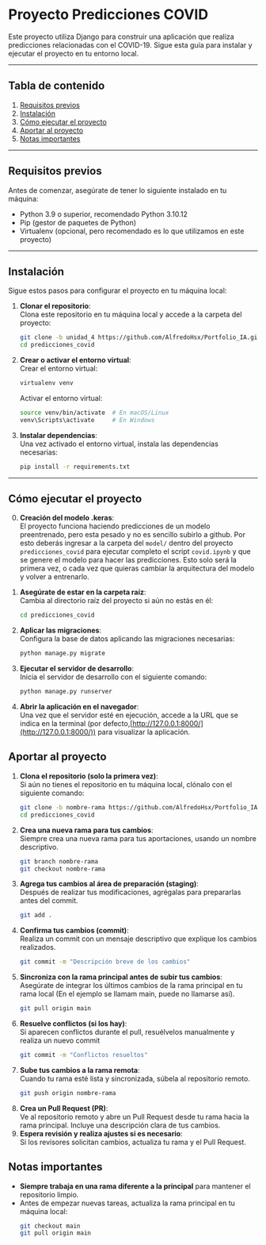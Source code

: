 # Proyecto Predicciones COVID

Este proyecto utiliza Django para construir una aplicación que realiza predicciones relacionadas con el COVID-19. Sigue esta guía para instalar y ejecutar el proyecto en tu entorno local.

---

## Tabla de contenido

1. [Requisitos previos](#requisitos-previos)  
2. [Instalación](#instalación)  
3. [Cómo ejecutar el proyecto](#cómo-ejecutar-el-proyecto)  
4. [Aportar al proyecto](#sincronización-del-repositorio) 
5. [Notas importantes](#Notas-importantes) 

---

## Requisitos previos

Antes de comenzar, asegúrate de tener lo siguiente instalado en tu máquina:

- Python 3.9 o superior, recomendado Python 3.10.12  
- Pip (gestor de paquetes de Python)  
- Virtualenv (opcional, pero recomendado es lo que utilizamos en este proyecto)

---

## Instalación

Sigue estos pasos para configurar el proyecto en tu máquina local:

1. **Clonar el repositorio**:  
   Clona este repositorio en tu máquina local y accede a la carpeta del proyecto:  
   ```bash
   git clone -b unidad_4 https://github.com/AlfredoHsx/Portfolio_IA.git
   cd predicciones_covid

2. **Crear o activar el entorno virtual**:  
    Crear el entorno virtual:
    ```bash
    virtualenv venv
    ```
    Activar el entorno virtual:
    ```bash
    source venv/bin/activate  # En macOS/Linux
    venv\Scripts\activate     # En Windows
    ```
3. **Instalar dependencias**:  
    Una vez activado el entorno virtual, instala las dependencias necesarias:
    ```bash
    pip install -r requirements.txt
    ```
---

## Cómo ejecutar el proyecto

0. **Creación del modelo .keras**:  
   El proyecto funciona haciendo predicciones de un modelo preentrenado, pero esta pesado y no es sencillo subirlo a github. Por esto deberás ingresar a la carpeta del `model/` dentro del proyecto `predicciones_covid` para ejecutar completo el script `covid.ipynb` y que se genere el modelo para hacer las predicciones. Esto solo será la primera vez, o cada vez que quieras cambiar la arquitectura del modelo y volver a entrenarlo.

1. **Asegúrate de estar en la carpeta raíz**:  
   Cambia al directorio raíz del proyecto si aún no estás en él:  
   ```bash
   cd predicciones_covid

2. **Aplicar las migraciones**:  
   Configura la base de datos aplicando las migraciones necesarias:
   ```bash
   python manage.py migrate
   
3. **Ejecutar el servidor de desarrollo**:  
    Inicia el servidor de desarrollo con el siguiente comando:
   ```bash
   python manage.py runserver
   
3. **Abrir la aplicación en el navegador**:  
    Una vez que el servidor esté en ejecución, accede a la URL que se indica en la terminal (por      defecto,[http://127.0.0.1:8000/](http://127.0.0.1:8000/)) para visualizar la aplicación.

   
## Aportar al proyecto
1. **Clona el repositorio (solo la primera vez)**:  
   Si aún no tienes el repositorio en tu máquina local, clónalo con el siguiente comando:  
   ```bash
   git clone -b nombre-rama https://github.com/AlfredoHsx/Portfolio_IA.git
   cd predicciones_covid
   
2. **Crea una nueva rama para tus cambios**:    
    Siempre crea una nueva rama para tus aportaciones, usando un nombre descriptivo.
    ```bash
    git branch nombre-rama
    git checkout nombre-rama 

3. **Agrega tus cambios al área de preparación (staging)**:     
    Después de realizar tus modificaciones, agrégalas para prepararlas antes del commit.
    ```bash
    git add . 
    
4. **Confirma tus cambios (commit)**:   
    Realiza un commit con un mensaje descriptivo que explique los cambios realizados.
   ```bash
   git commit -m "Descripción breve de los cambios"
   
5. **Sincroniza con la rama principal antes de subir tus cambios**:     
    Asegúrate de integrar los últimos cambios de la rama principal en tu rama local (En el ejemplo se llamam main, puede no llamarse así).
    ```bash
    git pull origin main
    
6. **Resuelve conflictos (si los hay)**:    
    Si aparecen conflictos durante el pull, resuélvelos manualmente y realiza un nuevo commit
    ```bash
    git commit -m "Conflictos resueltos"

7. **Sube tus cambios a la rama remota**:   
    Cuando tu rama esté lista y sincronizada, súbela al repositorio remoto.
    ```bash
    git push origin nombre-rama
    
8. **Crea un Pull Request (PR)**:     
    Ve al repositorio remoto y abre un Pull Request desde tu rama hacia la rama principal. Incluye una     descripción clara de tus cambios.
9. **Espera revisión y realiza ajustes si es necesario**:    
    Si los revisores solicitan cambios, actualiza tu rama y el Pull Request.
   
## Notas importantes
- **Siempre trabaja en una rama diferente a la principal** para mantener el repositorio limpio.  
- Antes de empezar nuevas tareas, actualiza la rama principal en tu máquina local:  
  ```bash
  git checkout main
  git pull origin main
